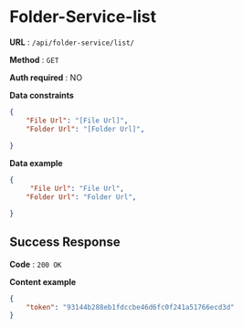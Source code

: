 # Folder-Service-list

**URL** : `/api/folder-service/list/`

**Method** : `GET`

**Auth required** : NO

**Data constraints**

```json
{
    "File Url": "[File Url]",
    "Folder Url": "[Folder Url]",
    
}
```
**Data example**

```json
{
     "File Url": "File Url",
    "Folder Url": "Folder Url",

}
```

## Success Response

**Code** : `200 OK`

**Content example**

```json
{
    "token": "93144b288eb1fdccbe46d6fc0f241a51766ecd3d"
}
```